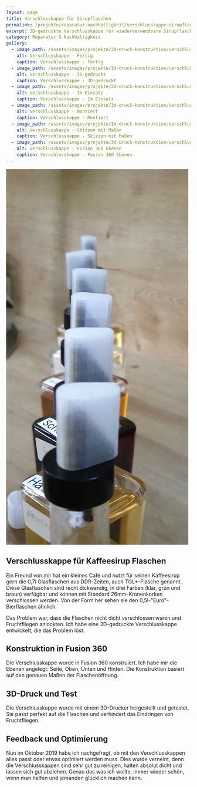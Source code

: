 ```yaml
---
layout: page
title: Verschlusskappe für Sirupflaschen
permalink: /projekte/reparatur-nachhaltigkeit/verschlusskappe-sirupflaschen/
excerpt: 3D-gedruckte Verschlusskappe für wiederverwendbare Sirupflaschen
category: Reparatur & Nachhaltigkeit
gallery:
  - image_path: /assets/images/projekte/3d-druck-konstruktion/verschlusskappe-sirupflaschen/verschlusskappe-fertig.jpg
    alt: Verschlusskappe - Fertig
    caption: Verschlusskappe - Fertig
  - image_path: /assets/images/projekte/3d-druck-konstruktion/verschlusskappe-sirupflaschen/verschlusskappe-gedruckt.jpg
    alt: Verschlusskappe - 3D-gedruckt
    caption: Verschlusskappe - 3D-gedruckt
  - image_path: /assets/images/projekte/3d-druck-konstruktion/verschlusskappe-sirupflaschen/verschlusskappe-im-einsatz.jpg
    alt: Verschlusskappe - Im Einsatz
    caption: Verschlusskappe - Im Einsatz
  - image_path: /assets/images/projekte/3d-druck-konstruktion/verschlusskappe-sirupflaschen/verschlusskappe-montiert.jpg
    alt: Verschlusskappe - Montiert
    caption: Verschlusskappe - Montiert
  - image_path: /assets/images/projekte/3d-druck-konstruktion/verschlusskappe-sirupflaschen/verschlusskappe-skizzen-mit-massen.png
    alt: Verschlusskappe - Skizzen mit Maßen
    caption: Verschlusskappe - Skizzen mit Maßen
  - image_path: /assets/images/projekte/3d-druck-konstruktion/verschlusskappe-sirupflaschen/verschlusskappe-ebenen-fusion360.png
    alt: Verschlusskappe - Fusion 360 Ebenen
    caption: Verschlusskappe - Fusion 360 Ebenen
---
```


<picture>
            <source type="image/webp" srcset="/assets/images/projekte/3d-druck-konstruktion/verschlusskappe-sirupflaschen/verschlusskappe-fertig.webp">
            <img src="/assets/images/projekte/3d-druck-konstruktion/verschlusskappe-sirupflaschen/verschlusskappe-fertig.jpg" alt="Verschlusskappe für Sirupflaschen - Fertig" class="title-image">
          </picture>

## Verschlusskappe für Kaffeesirup Flaschen

Ein Freund von mir hat ein kleines Café und nutzt für seinen Kaffeesirup gern die 0,7l Glasflaschen aus DDR-Zeiten, auch TGL*-Flasche genannt. Diese Glasflaschen sind recht dickwandig, in drei Farben (klar, grün und braun) verfügbar und können mit Standard 26mm-Kronenkorken verschlossen werden. Von der Form her sehen sie den 0,5l-"Euro"-Bierflaschen ähnlich.

Das Problem war, dass die Flaschen nicht dicht verschlossen waren und Fruchtfliegen anlockten. Ich habe eine 3D-gedruckte Verschlusskappe entwickelt, die das Problem löst.

## Konstruktion in Fusion 360

Die Verschlusskappe wurde in Fusion 360 konstruiert. Ich habe mir die Ebenen angelegt: Seite, Oben, Unten und Hinten. Die Konstruktion basiert auf den genauen Maßen der Flaschenöffnung.

## 3D-Druck und Test

Die Verschlusskappe wurde mit einem 3D-Drucker hergestellt und getestet. Sie passt perfekt auf die Flaschen und verhindert das Eindringen von Fruchtfliegen.

## Feedback und Optimierung

Nun im Oktober 2019 habe ich nachgefragt, ob mit den Verschlusskappen alles passt oder etwas optimiert werden muss. Dies wurde verneint, denn die Verschlusskappen sind sehr gut zu reinigen, halten absolut dicht und lassen sich gut abziehen. Genau das was ich wollte, immer wieder schön, wenn man helfen und jemanden glücklich machen kann.
